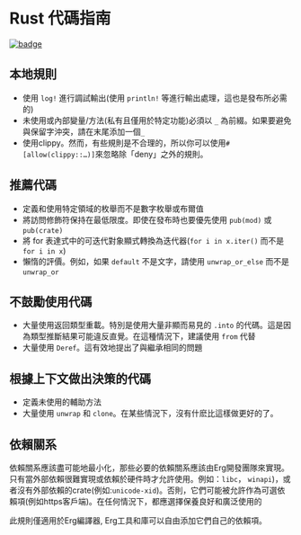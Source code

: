 # Rust 代碼指南

[![badge](https://img.shields.io/endpoint.svg?url=https%3A%2F%2Fgezf7g7pd5.execute-api.ap-northeast-1.amazonaws.com%2Fdefault%2Fsource_up_to_date%3Fowner%3Derg-lang%26repos%3Derg%26ref%3Dmain%26path%3Ddoc/EN/dev_guide/rust_code_guideline.md%26commit_hash%3Dc1f43472c254e4c22f936b0f9157fc2ee3189697)](https://gezf7g7pd5.execute-api.ap-northeast-1.amazonaws.com/default/source_up_to_date?owner=erg-lang&repos=erg&ref=main&path=doc/EN/dev_guide/rust_code_guideline.md&commit_hash=c1f43472c254e4c22f936b0f9157fc2ee3189697)

## 本地規則

* 使用 `log!` 進行調試輸出(使用 `println!` 等進行輸出處理，這也是發布所必需的)
* 未使用或內部變量/方法(私有且僅用於特定功能)必須以 `_` 為前綴。如果要避免與保留字沖突，請在末尾添加一個`_`
* 使用clippy。然而，有些規則是不合理的，所以你可以使用`#[allow(clippy::…)]`來忽略除「deny」之外的規則。

## 推薦代碼

* 定義和使用特定領域的枚舉而不是數字枚舉或布爾值
* 將訪問修飾符保持在最低限度。即使在發布時也要優先使用 `pub(mod)` 或 `pub(crate)`
* 將 for 表達式中的可迭代對象顯式轉換為迭代器(`for i in x.iter()` 而不是 `for i in x`)
* 懶惰的評價。例如，如果 `default` 不是文字，請使用 `unwrap_or_else` 而不是 `unwrap_or`

## 不鼓勵使用代碼

* 大量使用返回類型重載。特別是使用大量非顯而易見的 `.into` 的代碼。這是因為類型推斷結果可能違反直覺。在這種情況下，建議使用 `from` 代替
* 大量使用 `Deref`。這有效地提出了與繼承相同的問題

## 根據上下文做出決策的代碼

* 定義未使用的輔助方法
* 大量使用 `unwrap` 和 `clone`。在某些情況下，沒有什麽比這樣做更好的了。

## 依賴關系

依賴關系應該盡可能地最小化，那些必要的依賴關系應該由Erg開發團隊來實現。只有當外部依賴很難實現或依賴於硬件時才允許使用。例如：`libc`， `winapi`)，或者沒有外部依賴的crate(例如:`unicode-xid`)。否則，它們可能被允許作為可選依賴項(例如https客戶端)。在任何情況下，都應選擇保養良好和廣泛使用的

此規則僅適用於Erg編譯器, Erg工具和庫可以自由添加它們自己的依賴項。